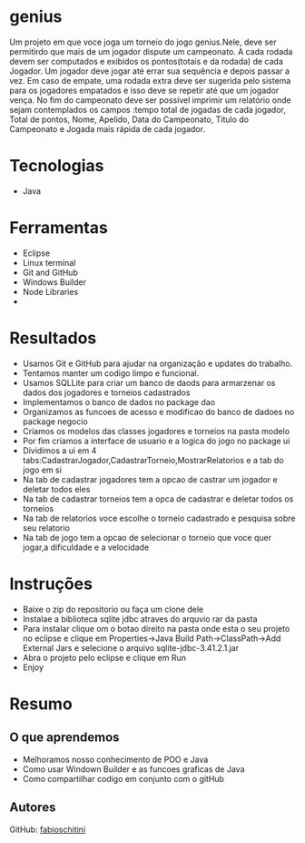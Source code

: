 # genius




Um projeto em que voce joga um torneio do jogo genius.Nele, deve ser permitirdo que mais de um jogador dispute um campeonato. A
cada rodada devem ser computados e exibidos os pontos(totais e da rodada) de cada Jogador. Um jogador
deve jogar até errar sua sequência e depois passar a vez. Em caso de empate, uma rodada extra deve ser
sugerida pelo sistema para os jogadores empatados e isso deve se repetir até que um jogador vença. No fim
do campeonato deve ser possível imprimir um relatório onde sejam contemplados os campos :tempo total de
jogadas de cada jogador, Total de pontos, Nome, Apelido, Data do Campeonato, Título do Campeonato e
Jogada mais rápida de cada jogador.


# Tecnologias

* Java

# Ferramentas

* Eclipse
* Linux terminal
* Git and GitHub
* Windows Builder
* Node Libraries
* 
# Resultados
* Usamos Git e GitHub para ajudar na organização e updates do trabalho.
* Tentamos manter um codigo limpo e funcional.
* Usamos SQLLite para criar um banco de daods para armarzenar os dados dos jogadores e torneios cadastrados
* Implementamos o banco de dados no package dao
* Organizamos as funcoes de acesso e modificao do banco de dadoes no package negocio
* Criamos os modelos das classes jogadores e torneios na pasta modelo
* Por fim criamos a interface de usuario e a logica do jogo no package ui
* Dividimos a ui em 4 tabs:CadastrarJogador,CadastrarTorneio,MostrarRelatorios e a tab do jogo em si
* Na tab de cadastrar jogadores tem a opcao de castrar um jogador e deletar todos eles
* Na tab de cadastrar torneios tem a opca de cadastrar e deletar todos os torneios
* Na tab de relatorios voce escolhe o torneio cadastrado e pesquisa sobre seu relatorio
* Na tab de jogo tem a opcao de selecionar o torneio que voce quer jogar,a dificuldade e a velocidade

# Instruções
* Baixe o zip do repositorio ou faça um clone dele
* Instalae a biblioteca sqlite jdbc atraves do arquvio rar da pasta
* Para instalar clique om o botao direito na pasta onde esta o seu projeto no eclipse e clique em Properties->Java Build Path->ClassPath->Add External Jars e selecione o arquivo sqlite-jdbc-3.41.2.1.jar
* Abra o projeto pelo eclipse e clique em Run
* Enjoy 
# Resumo

## O que aprendemos

* Melhoramos nosso conhecimento de POO e Java
* Como usar Windown Builder e as funcoes graficas de Java
* Como compartilhar codigo em conjunto com o gitHub


## Autores

GitHub: [fabioschitini](https://github.com/fabioschitini)

